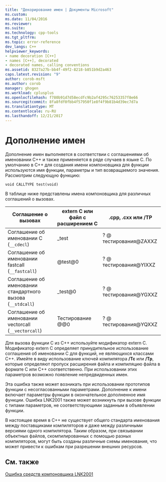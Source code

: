 ```yaml
---
title: "Декорирование имен | Документы Microsoft"
ms.custom: 
ms.date: 11/04/2016
ms.reviewer: 
ms.suite: 
ms.technology: cpp-tools
ms.tgt_pltfrm: 
ms.topic: error-reference
dev_langs: C++
helpviewer_keywords:
- name decoration [C++]
- names [C++], decorated
- decorated names, calling conventions
ms.assetid: 8327a27b-bb4f-49f2-8218-b851b9d2a463
caps.latest.revision: "9"
author: corob-msft
ms.author: corob
manager: ghogen
ms.workload: cplusplus
ms.openlocfilehash: f780b91d7d58ecdfc9b2af4295c76253357f8e66
ms.sourcegitcommit: 8fa8fdf0fbb4f57950f1e8f4f9b81b4d39ec7d7a
ms.translationtype: MT
ms.contentlocale: ru-RU
ms.lasthandoff: 12/21/2017
---
```

# <a name="name-decoration"></a>Дополнение имен
Дополнение имен выполняется в соответствии с соглашениями об именовании C++ и также применяется в ряде случаев в языке C. По умолчанию в C++ для создания имени компоновщика для функции используются имя функции, параметры и тип возвращаемого значения. Рассмотрим следующую функцию:  
  
```  
void CALLTYPE test(void)  
```  
  
 В таблице ниже представлены имена компоновщика для различных соглашений о вызовах.  
  
|Соглашение о вызовах|extern C или файл с расширением C|.cpp, .cxx или /TP|  
|------------------------|---------------------------|------------------------|  
|Соглашение об именовании C (`__cdecl`)|_test|? @ тестирования@ZAXXZ|  
|Соглашение об именовании fastcall (`__fastcall`)|@test@0|? @ тестирования@YIXXZ|  
|Соглашение об именовании стандартного вызова (`__stdcall`)|_test@0|? @ тестирования@YGXXZ|  
|Соглашение об именовании vectorcall (`__vectorcall`)|Тестирование @@0|? @ тестирования@YQXXZ|  
  
 Для вызова функции C из C++ используйте модификатор extern C. Модификатор extern C определяет принудительное использование соглашения об именовании C для функций, не являющихся классами C++. Имейте в виду использование ключей компилятора **/Tc** или **/Tp**, которые определяют пропуск расширения файла и компиляцию файла в формате C или C++ соответственно. При использовании этих параметров возможно появление непредвиденных имен.  
  
 Эта ошибка также может возникать при использовании прототипов функции с несогласованными параметрами. Дополнение к имени включает параметры функции в окончательное дополненное имя функции. Ошибка LNK2001 также может возникнуть при вызове функции с типами параметров, не соответствующими заданным в объявлении функции.  
  
 В настоящее время в C++ не существует общего стандарта именования между поставщиками компиляторов и даже между различными версиями одного компилятора. Таким образом, при связывании объектных файлов, скомпилированных с помощью разных компиляторов, могут быть созданы различные схемы именования, что может привести к ошибкам при разрешении внешних ресурсов.  
  
## <a name="see-also"></a>См. также  
 [Ошибка средств компоновщика LNK2001](../../error-messages/tool-errors/linker-tools-error-lnk2001.md)